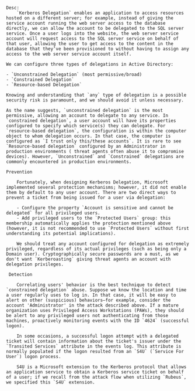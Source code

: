	Desc:
		`Kerberos Delegation` enables an application to access resources hosted on a different server; for example, instead of giving the service account running the web server access to the database directly, we can allow the account to be delegated to the SQL server service. Once a user logs into the website, the web server service account will request access to the SQL server service on behalf of that user, allowing the user to get access to the content in the database that they’ve been provisioned to without having to assign any access to the web server service account itself.

	We can configure three types of delegations in Active Directory:
	
	- `Unconstrained Delegation` (most permissive/broad)
	- `Constrained Delegation`
	- `Resource-based Delegation`
	
	Knowing and understanding that `any` type of delegation is a possible security risk is paramount, and we should avoid it unless necessary.
	
	As the name suggests, `unconstrained delegation` is the most permissive, allowing an account to delegate to any service. In `constrained delegation`, a user account will have its properties configured to specify which service(s) they can delegate. For `resource-based delegation`, the configuration is within the computer object to whom delegation occurs. In that case, the computer is configured as `I trust only this/these accounts`. It is rare to see `Resource-based delegation` configured by an Administrator in production environments ( threat agents often abuse it to compromise devices). However, `Unconstrained` and `Constrained` delegations are commonly encountered in production environments.
	
	Prevention
	
		Fortunately, when designing Kerberos Delegation, Microsoft implemented several protection mechanisms; however, it did not enable them by default to any user account. There are two direct ways to prevent a ticket from being issued for a user via delegation:
		
		- Configure the property `Account is sensitive and cannot be delegated` for all privileged users.
		- Add privileged users to the `Protected Users` group: this membership automatically applies the protection mentioned above (however, it is not recommended to use `Protected Users` without first understanding its potential implications).
		
		We should treat any account configured for delegation as extremely privileged, regardless of its actual privileges (such as being only a Domain user). Cryptographically secure passwords are a must, as we don't want `Kerberoasting` giving threat agents an account with delegation privileges.
		
	 Detection

		Correlating users' behavior is the best technique to detect `constrained delegation` abuse. Suppose we know the location and time a user regularly uses to log in. In that case, it will be easy to alert on other (suspicious) behaviors—for example, consider the account 'Administrator' in the attack described above. If a mature organization uses Privileged Access Workstations (PAWs), they should be alert to any privileged users not authenticating from those machines, proactively monitoring events with the ID `4624` (successful logon).
		
		In some occasions, a successful logon attempt with a delegated ticket will contain information about the ticket's issuer under the `Transited Services` attribute in the events log. This attribute is normally populated if the logon resulted from an `S4U` (`Service For User`) logon process.
		
		S4U is a Microsoft extension to the Kerberos protocol that allows an application service to obtain a Kerberos service ticket on behalf of a user; if we recall from the attack flow when utilizing `Rubeus`, we specified this `S4U` extension.
